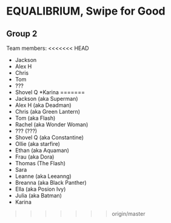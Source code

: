 # EQUALIBRIUM, Swipe for Good
## Group 2

Team members:
<<<<<<< HEAD
* Jackson
* Alex H
* Chris
* Tom
* ???
* Shovel Q
*Karina
=======
* Jackson (aka Superman)
* Alex H (aka Deadman)
* Chris (aka Green Lantern)
* Tom (aka Flash)
* Rachel (aka Wonder Woman)
* ??? (???)
* Shovel Q (aka Constantine)
* Ollie (aka starfire)
* Ethan (aka Aquaman)
* Frau (aka Dora)
* Thomas (The Flash)
* Sara
* Leanne (aka Leeanng)
* Breanna (aka Black Panther)
* Ella (aka Posion Ivy)
* Julia (aka Batman)
* Karina 
>>>>>>> origin/master
